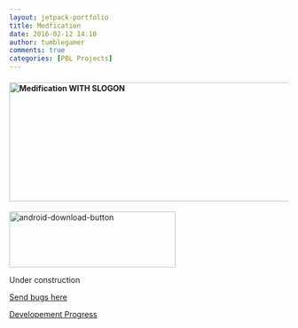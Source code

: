 ```yaml
---
layout: jetpack-portfolio
title: Medfication
date: 2016-02-12 14:10
author: tumblegamer
comments: true
categories: [PBL Projects]
---
```

<h4 style="text-align:left;"><img class="wp-image-668 size-full alignnone" src="https://10trowc.files.wordpress.com/2016/03/medification-with-slogon.png" alt="Medification WITH SLOGON" width="944" height="215" /></h4>

<p style="text-align:left;"><a href="https://github.com/tumble1999/Medification/raw/master/Medifircation.apk" rel="attachment wp-att-602"><img class="alignnone wp-image-602 size-medium" src="https://10trowc.files.wordpress.com/2016/02/android-download-button.png?w=300" alt="android-download-button" width="300" height="101" /></a></p>

<p style="text-align:left;">Under construction</p>

<p style="text-align:left;"><a href="https://github.com/tumble1999/Medification/issues">Send bugs here</a></p>

<p style="text-align:left;"><a href="https://10trowc.wordpress.com/category/medification/" target="_blank">Developement Progress</a></p>
